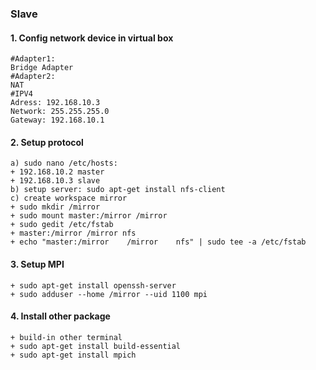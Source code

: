 ### Slave

#### 1. Config network device in virtual box
```shell
#Adapter1:
Bridge Adapter
#Adapter2:
NAT
#IPV4
Adress: 192.168.10.3 
Network: 255.255.255.0
Gateway: 192.168.10.1
```
#### 2. Setup protocol
```shell
a) sudo nano /etc/hosts:
+ 192.168.10.2 master
+ 192.168.10.3 slave
b) setup server: sudo apt-get install nfs-client
c) create workspace mirror
+ sudo mkdir /mirror
+ sudo mount master:/mirror /mirror
+ sudo gedit /etc/fstab
+ master:/mirror /mirror nfs
+ echo "master:/mirror    /mirror    nfs" | sudo tee -a /etc/fstab
```

#### 3. Setup MPI 
```shell
+ sudo apt-get install openssh-server
+ sudo adduser --home /mirror --uid 1100 mpi
```

#### 4. Install other package
```shell
+ build-in other terminal
+ sudo apt-get install build-essential
+ sudo apt-get install mpich
```
